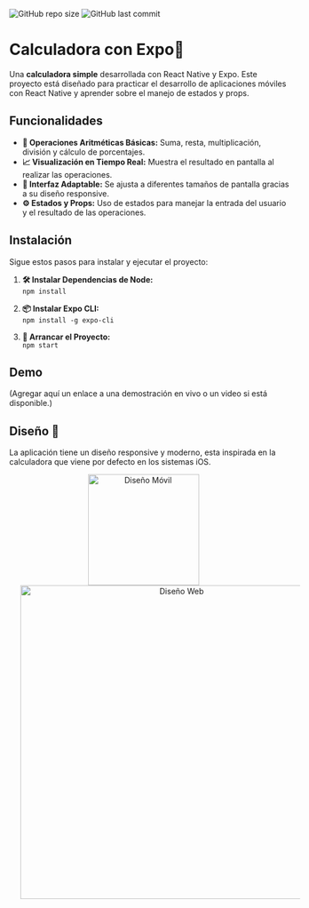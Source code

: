 ![GitHub repo size](https://img.shields.io/github/repo-size/KevinJG994/Calculator_Expo)
![GitHub last commit](https://img.shields.io/github/last-commit/KevinJG994/Calculator_Expo)

# Calculadora con Expo📱
Una **calculadora simple** desarrollada con React Native y Expo. Este proyecto está diseñado para practicar el desarrollo de aplicaciones móviles con React Native y aprender sobre el manejo de estados y props.

## Funcionalidades

- **🔢 Operaciones Aritméticas Básicas:** Suma, resta, multiplicación, división y cálculo de porcentajes.
- **📈 Visualización en Tiempo Real:** Muestra el resultado en pantalla al realizar las operaciones.
- **📱 Interfaz Adaptable:** Se ajusta a diferentes tamaños de pantalla gracias a su diseño responsive.
- **⚙️ Estados y Props:** Uso de estados para manejar la entrada del usuario y el resultado de las operaciones.

## Instalación

Sigue estos pasos para instalar y ejecutar el proyecto:

1. **🛠️ Instalar Dependencias de Node:** <br>
   `npm install`
   
2. **📦 Instalar Expo CLI:** <br>
   `npm install -g expo-cli`

3. **🚀 Arrancar el Proyecto:** <br>
   `npm start`

## Demo

(Agregar aquí un enlace a una demostración en vivo o un video si está disponible.)

## Diseño 🎥

La aplicación tiene un diseño responsive y moderno, esta inspirada en la calculadora que viene por defecto en los sistemas iOS.

<div align="center">
  <img src="https://github.com/user-attachments/assets/ad32ec68-d2e8-4af5-9ced-941d8e464180" alt="Diseño Móvil" width="200px" style="margin-right: 20px;" />
  <img src="https://github.com/user-attachments/assets/64de6c50-b73c-4f50-8ee1-4b83e44c4771" alt="Diseño Web" width="565px" style="margin-left: 20px;"/>
</div>

